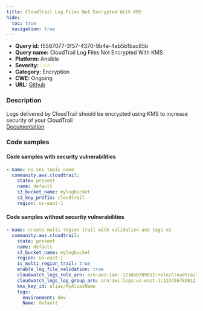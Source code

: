 ```yaml
---
title: CloudTrail Log Files Not Encrypted With KMS
hide:
  toc: true
  navigation: true
---
```


<style>
  .highlight .hll {
    background-color: #ff171742;
  }
  .md-content {
    max-width: 1100px;
    margin: 0 auto;
  }
</style>

-   **Query id:** f5587077-3f57-4370-9b4e-4eb5b1bac85b
-   **Query name:** CloudTrail Log Files Not Encrypted With KMS
-   **Platform:** Ansible
-   **Severity:** <span style="color:#edd57e">Low</span>
-   **Category:** Encryption
-   **CWE:** Ongoing
-   **URL:** [Github](https://github.com/Checkmarx/kics/tree/master/assets/queries/ansible/aws/cloudtrail_log_files_not_encrypted_with_kms)

### Description
Logs delivered by CloudTrail should be encrypted using KMS to increase security of your CloudTrail<br>
[Documentation](https://docs.ansible.com/ansible/latest/collections/community/aws/cloudtrail_module.html)

### Code samples
#### Code samples with security vulnerabilities
```yaml title="Positive test num. 1 - yaml file" hl_lines="2"
- name: no sns topic name
  community.aws.cloudtrail:
    state: present
    name: default
    s3_bucket_name: mylogbucket
    s3_key_prefix: cloudtrail
    region: us-east-1

```


#### Code samples without security vulnerabilities
```yaml title="Negative test num. 1 - yaml file"
- name: create multi-region trail with validation and tags v2
  community.aws.cloudtrail:
    state: present
    name: default
    s3_bucket_name: mylogbucket
    region: us-east-1
    is_multi_region_trail: true
    enable_log_file_validation: true
    cloudwatch_logs_role_arn: arn:aws:iam::123456789012:role/CloudTrail_CloudWatchLogs_Role
    cloudwatch_logs_log_group_arn: arn:aws:logs:us-east-1:123456789012:log-group:CloudTrail/DefaultLogGroup:*
    kms_key_id: alias/MyAliasName
    tags:
      environment: dev
      Name: default

```
